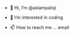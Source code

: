 - 👋 Hi, I’m @aslampaloji
- 👀 I’m interested in coding 


- 📫 How to reach me ... email 

<!---
aslampaloji/aslampaloji is a ✨ special ✨ repository because its `README.md` (this file) appears on your GitHub profile.
You can click the Preview link to take a look at your changes.
--->
